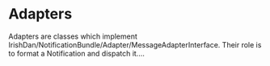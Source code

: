 # Adapters

Adapters are classes which implement IrishDan/NotificationBundle/Adapter/MessageAdapterInterface.
Their role is to format a Notification and dispatch it....  